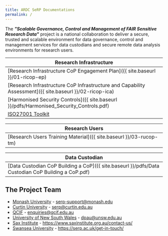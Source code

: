 ```yaml
---
title: ARDC SeRP Documentations
permalink: /
---
```


The ***"Scalable Governance, Control and Management of FAIR Sensitive Research Data"*** project is a national collaboration to deliver a secure, trusted and scalable environment for data governance, control and management services for data custodians and secure remote data analysis environments for research users.


| Research Infrastructure |
| --- |
| [Research Infrastructure CoP Engagement Plan]({{ site.baseurl }}/01-ricop-ep) |
| [Research Infrastructure CoP Infrastructure and Capability Assessment]({{ site.baseurl }}/02-ricop-ica) |
| [Harmonised Security Controls]({{ site.baseurl }}/pdfs/Harmonised_Security_Controls.pdf) |
| [ISO27001 Toolkit](https://www.iso27001security.com/html/toolkit.html) |


| Research Users |
| --- |
| [Research Users Training Material]({{ site.baseurl }}/03-rucop-tm) |

| Data Custodian |
| --- |
| [Data Custodian CoP Building a CoP]({{ site.baseurl }}/pdfs/Data Custodian CoP Building a CoP.pdf) |


## The Project Team

* [Monash University](https://www.monash.edu) - serp-support@monash.edu
* [Curtin University](https://www.curtin.edu.au/) - serp@curtin.edu.au
* [QCIF](https://www.qcif.edu.au/) - enquiries@qcif.edu.au
* [University of New South Wales](https://www.unsw.edu.au/) - dpau@unsw.edu.au
* [Sax Institute](https://www.saxinstitute.org.au/) - https://www.saxinstitute.org.au/contact-us/
* [Swansea University](https://www.swansea.ac.uk/) - https://serp.ac.uk/get-in-touch/

